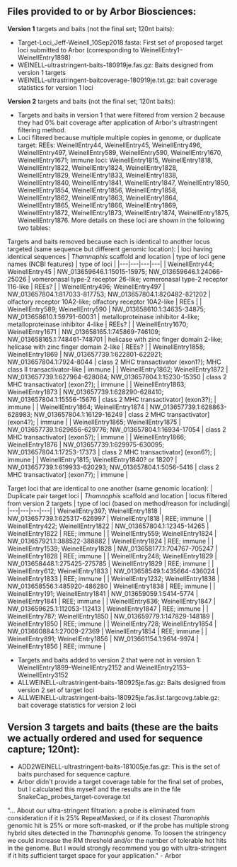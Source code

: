 ## Files provided to or by Arbor Biosciences:

**Version 1** targets and baits (not the final set; 120nt baits):
- Target-Loci_Jeff-Weinell_10Sep2018.fasta: First set of proposed target loci submitted to Arbor (corresponding to WeinellEntry1–WeinellEntry1898)
- WEINELL-ultrastringent-baits-180919je.fas.gz: Baits designed from version 1 targets
- WEINELL-ultrastringent-baitcoverage-180919je.txt.gz: bait coverage statistics for version 1 loci

**Version 2** targets and baits (not the final set; 120nt baits):
- Targets and baits in version 1 that were filtered from version 2 because they had 0% bait coverage after application of Arbor's ultrastringent filtering method.
- Loci filtered because multiple multiple copies in genome, or duplicate target: REEs: WeinellEntry44, WeinellEntry45, WeinellEntry496, WeinellEntry497, WeinellEntry589, WeinellEntry590, WeinellEntry1670, WeinellEntry1671; Immune loci: WeinellEntry1815, WeinellEntry1818, WeinellEntry1822, WeinellEntry1824, WeinellEntry1828, WeinellEntry1829, WeinellEntry1833, WeinellEntry1838, WeinellEntry1840, WeinellEntry1841, WeinellEntry1847, WeinellEntry1850, WeinellEntry1854, WeinellEntry1856, WeinellEntry1858, WeinellEntry1862, WeinellEntry1863, WeinellEntry1864, WeinellEntry1865, WeinellEntry1866, WeinellEntry1869, WeinellEntry1872, WeinellEntry1873, WeinellEntry1874, WeinellEntry1875, WeinellEntry1876. More details on these loci are shown in the following two tables:

Targets and baits removed because each is identical to another locus targeted (same sequence but different genomic location):
| loci having identical sequences  | *Thamnophis* scaffold and location | type of loci gene names (NCBI features) | type of loci |
|---|---|---|---|
| WeinellEntry44; WeinellEntry45 | NW_013659646.1:15015-15975; NW_013659646.1:24066-25026 | vomeronasal type-2 receptor 26-like; vomeronasal type-2 receptor 116-like | REEs? |
| WeinellEntry496; WeinellEntry497  | NW_013657804.1:817033-817753; NW_013657804.1:820482-821202 | olfactory receptor 10A2-like; olfactory receptor 10A2-like | REEs |
| WeinellEntry589; WeinellEntry590  | NW_013658610.1:34635-34875; NW_013658610.1:59791-60031 |  metalloproteinase inhibitor 4-like; metalloproteinase inhibitor 4-like | REEs? |
| WeinellEntry1670; WeinellEntry1671  | NW_013658165.1:745869-746109; NW_013658165.1:748461-748701  | helicase with zinc finger domain 2-like; helicase with zinc finger domain 2-like  | REEs? |
| WeinellEntry1858; WeinellEntry1869  | NW_013657739.1:622801-622921; NW_013657804.1:7924-8044 | class 2 MHC transactivator (exon1?); MHC class II transactivator-like | immune |
| WeinellEntry1862; WeinellEntry1872  | NW_013657739.1:627964-628084; NW_013657804.1:15230-15350 | class 2 MHC transactivator] (exon2?);  | immune  |
| WeinellEntry1863; WeinellEntry1873  | NW_013657739.1:628290-628410; NW_013657804.1:15556-15676 | class 2 MHC transactivator] (exon3?);  | immune  |
| WeinellEntry1864; WeinellEntry1874  | NW_013657739.1:628863-628983; NW_013657804.1:16129-16249 | class 2 MHC transactivator] (exon4?);  | immune  |
| WeinellEntry1865; WeinellEntry1875  | NW_013657739.1:629656-629776; NW_013657804.1:16934-17054 | class 2 MHC transactivator] (exon5?);  | immune  |
| WeinellEntry1866; WeinellEntry1876  | NW_013657739.1:629975-630095; NW_013657804.1:17253-17373 | class 2 MHC transactivator] (exon6?);  | immune  |
| WeinellEntry1815; WeinellEntry1840? or 1820?  | NW_013657739.1:619933-620293; NW_013657804.1:5056-5416 | class 2 MHC transactivator] (exon7?);  | immune |

Target loci that are identical to one another (same genomic location):
| Duplicate pair target loci  | *Thamnophis* scaffold and location | locus filtered from version 2 targets | type of loci (based on method/reason for including)|
|---|---|---|---|
| WeinellEntry397; WeinellEntry1818 | NW_013657739.1:625317-626997  | WeinellEntry1818 | REE; immune |
| WeinellEntry422; WeinellEntry1822 | NW_013657804.1:12345-14265   | WeinellEntry1822  | REE; immune |
| WeinellEntry559; WeinellEntry1824 | NW_013657921.1:388522-388882 | WeinellEntry1824  | REE; immune |
| WeinellEntry1539; WeinellEntry1828 | NW_013658177.1:704767-705247 | WeinellEntry1828 | REE; immune |
| WeinellEntry248; WeinellEntry1829 | NW_013658448.1:275425-275785 | WeinellEntry1829 | REE; immune |
| WeinellEntry612; WeinellEntry1833 | NW_013658549.1:435664-436024 | WeinellEntry1833  | REE; immune |
| WeinellEntry1232; WeinellEntry1838 | NW_013658556.1:485920-486280 | WeinellEntry1838  | REE; immune |
| WeinellEntry191; WeinellEntry1841 | NW_013659059.1:5414-5774 | WeinellEntry1841 | REE; immune |
| WeinellEntry836; WeinellEntry1847 | NW_013659625.1:112053-112413 | WeinellEntry1847 | REE; immune |
| WeinellEntry787; WeinellEntry1850 | NW_013659779.1:147829-148189 | WeinellEntry1850 | REE; immune |
| WeinellEntry728; WeinellEntry1854 | NW_013660884.1:27009-27369 | WeinellEntry1854 | REE; immune |
| WeinellEntry891; WeinellEntry1856 | NW_013661154.1:9614-9974 | WeinellEntry1856 | REE; immune |

- Targets and baits added to version 2 that were not in version 1: WeinellEntry1899–WeinellEntry2152 and WeinellEntry2153–WeinellEntry3152
- ALLWEINELL-ultrastringent-baits-180925je.fas.gz: Baits designed from version 2 set of target loci
- ALLWEINELL-ultrastringent-baits-180925je.fas.list.targcovg.table.gz: bait coverage statistics for version 2 loci

**Version 3** targets and baits (these are the baits we actually ordered and used for sequence capture; 120nt):
- 
- ADD2WEINELL-ultrastringent-baits-181005je.fas.gz: This is the set of baits purchased for sequence capture.
- Arbor didn't provide a target coverage table for the final set of probes, but I calculated this myself and the results are in the file SnakeCap_probes_target-coverage.txt

"...  About our ultra-stringent filtration: a probe is eliminated from consideration if it is 25% RepeatMasked, or if its closest *Thamnophis* genomic hit is 25% or more soft-masked, or if the probe has multiple strong hybrid sites detected in the *Thamnophis* genome. To loosen the stringency we could increase the RM threshold and/or the number of tolerable hot hits in the genome. But I would strongly recommend you go with ultra-stringent if it hits sufficient target space for your application." - Arbor
